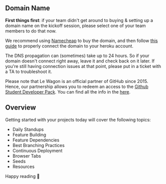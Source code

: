 ## Domain Name

**First things first**: if your team didn't get around to buying & setting up a domain name on the kickoff session, please select one of your team members to do that now.

We recommend using [Namecheap](https://www.namecheap.com) to buy the domain, and then follow [this guide](https://www.lewagon.com/blog/buying-a-domain-on-namecheap-and-pointing-it-to-heroku) to properly connect the domain to your heroku account.

The DNS propagation can (sometimes) take up to 24 hours. So if your domain doesn't connect right away, leave it and check back on it later. If you're still having connection issues at that point, please put in a ticket with a TA to troubleshoot it.

Please note that Le Wagon is an official partner of GitHub since 2015. Hence, our partnership allows you to redeem an access to the [Github Student Developer Pack](https://education.github.com/pack). You can find all the info in the [here](https://www.notion.so/lewagon/GitHub-Student-Developer-Pack-cc73194095034af1a0db32628b729bc3).

## Overview

Getting started with your projects today will cover the following topics:
- Daily Standups
- Feature Building
- Feature Dependencies
- Best Branching Practices
- Continuous Deployment
- Browser Tabs
- Seeds
- Resources

Happy reading :book:
